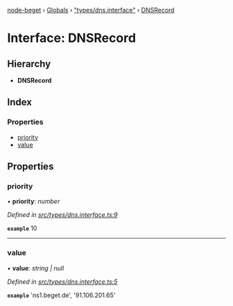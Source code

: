[node-beget](../README.md) › [Globals](../globals.md) › ["types/dns.interface"](../modules/_types_dns_interface_.md) › [DNSRecord](_types_dns_interface_.dnsrecord.md)

# Interface: DNSRecord

## Hierarchy

* **DNSRecord**

## Index

### Properties

* [priority](_types_dns_interface_.dnsrecord.md#priority)
* [value](_types_dns_interface_.dnsrecord.md#value)

## Properties

###  priority

• **priority**: *number*

*Defined in [src/types/dns.interface.ts:9](https://github.com/olehcambel/node-beget/blob/530258f/src/types/dns.interface.ts#L9)*

**`example`** 10

___

###  value

• **value**: *string | null*

*Defined in [src/types/dns.interface.ts:5](https://github.com/olehcambel/node-beget/blob/530258f/src/types/dns.interface.ts#L5)*

**`example`** 'ns1.beget.de', '91.106.201.65'
